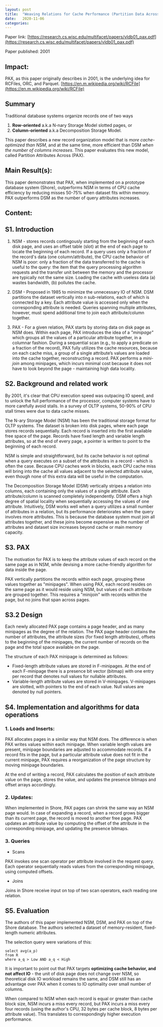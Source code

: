 ```yaml
---
layout: post
title:  "Weaving Relations for Cache Performance (Partition Data Across - PAX) - reading notes"
date:   2020-11-06
categories:
---
```


Paper link: [https://research.cs.wisc.edu/multifacet/papers/vldb01_pax.pdf](https://research.cs.wisc.edu/multifacet/papers/vldb01_pax.pdf)

Paper published: 2001

## Impact:

PAX, as this paper originally describes in 2001, is the underlying idea for RCFiles, ORC, and Parquet. [https://en.m.wikipedia.org/wiki/RCFile](https://en.m.wikipedia.org/wiki/RCFile)


## Summary

Traditional database systems organize records one of two ways

1. **Row-oriented** a.k.a N-nary Storage Model slotted pages, or
2. **Column-oriented** a.k.a Decomposition Storage Model. 

This paper describes a new record organization model that is *more cache-optimized than NSM*, and at the same time, more efficient than DSM *when the number of columns increases*. This paper evaluates this new model, called Partition Attributes Across (PAX).


## Main Result(s):

This paper demonstrates that PAX, when implemented on a prototype database system (Shore), outperforms NSM in terms of CPU cache efficiency by reducing misses 50-75% when dataset fits within memory. PAX outperforms DSM as the number of query attributes increases.



## Content:

## S1. Introduction

1. NSM - stores records contingously starting from the beginning of each disk page, and uses an offset table (slot) at the end of each page to locate the beginning of each record. If a query uses only a fraction of the record's data (one column/attribute), the CPU cache behavior of NSM is poor: only a fraction of the data transferred to the cache is useful to the query: the item that the query processing algorithm requests and the transfer unit between the memory and the processor are typically not the same size. Loading the cache with useless data (a) wastes bandwidth, (b) pollutes the cache.
  
2. DSM - Proposed in 1985 to minimize the unnecessary IO of NSM. DSM partitions the dataset vertically into *n* sub-relations, each of which is connected by a key. Each attribute value is accessed only when the corresponding attribute is needed. Queries spanning multiple attributes, however, must spend additional time to join each attribute/column together.

3. PAX - For a given relation, PAX starts by storing data on disk page as NSM does. Within each page, PAX introduces the idea of a *"minipage"* which groups all the values of a particular attribute together, in a columnar fashion. During a sequential scan (e.g., to apply a predicate on a fraction of the record), PAX fully utilizes the cache resources, because on each cache miss, a group of a single attribute’s values are loaded into the cache together, reconstructing a record. PAX performs a *mini-join* among minipages, which incurs minimal cost because it does not have to look beyond the page - maintaining high data locality.

## S2. Background and related work

By 2001, it's clear that CPU execution speed was outpacing IO speed, and to unlock the full performance of the processor, computer systems have to more carefully avoid stalls. In a survey of OLTP systems, 50-90% of CPU stall times were due to data cache misses.

The N-ary Storage Model (NSM) has been the traditional storage format for OLTP systems. The dataset is broken into disk pages, where each page stores records sequentially. Each record is inserted into the first available free space of the page. Records have fixed length and variable length attributes, so at the end of every page, a pointer is written to point to the beginning of each record.

NSM is simple and straightforward, but its cache behavior is not optimal when a query executes on a subset of the attributes in a record - which is often the case. Because CPU caches work in blocks, each CPU cache miss will bring into the cache all values adjacent to the selected attribute value, even though none of this extra data will be useful in the computation.

The Decomposition Storage Model (DSM) vertically stripes a relation into columns, each containing only the values of a single attribute. Each attribute/column is scanned completely independently. DSM offers a high degree of spatial locality when sequentially accessing the values of one attribute. Intuitively, DSM works well when a query utilizes a small number of attributes in a relation, but its performance deteriorates when the query involves more attributes. This is because the database system must join all attributes together, and these joins become expensive as the number of attributes and dataset size increases beyond cache or main memory capacity.

## S3. PAX

The motivation for PAX is to keep the attribute values of each record on the same page as in NSM, while devising a more cache-friendly algorithm for data inside the page.

PAX vertically partitions the records within each page, grouping these values together as "minipages". When using PAX, each record resides on the same page as it would reside using NSM, but values of each attribute are grouped together. This requires a "minijoin" with records within the page, but no joins that span across pages.

## S3.2 Design

Each newly allocated PAX page contains a page header, and as many minipages as the degree of the relation. The PAX page header contains the number of attributes, the attribute sizes (for fixed length attributes), offsets to the beginning of the minipages, the current number of records on the page and the total space available on the page.

The structure of each PAX minipage is determined as follows:
  
  - Fixed-length attribute values are stored in F-minipages. At the end of each F-minipage there is a presence bit vector (bitmap) with one entry per record that denotes null values for nullable attributes.
  - Variable-length attribute values are stored in V-minipages. V-minipages are slotted, with pointers to the end of each value. Null values are denoted by null pointers.

## S4. Implementation and algorithms for data operations

### 1. Loads and Inserts:

PAX allocates pages in a similar way that NSM does. The difference is when PAX writes values within each minipage. When variable length values are present, minipage boundaries are adjusted to accommodate records. If a record fits in the page, but a particular attribute value does not fit in the current minipage, PAX requires a reorganization of the page structure by moving minipage boundaries.

At the end of writing a record, PAX calculates the position of each attribute value on the page, stores the value, and updates the presence bitmaps and offset arrays accordingly.

### 2. Updates:

When implemented in Shore, PAX pages can shrink the same way an NSM page would. In case of expanding a record, when a record grows bigger than its current page, the record is moved to another free page. PAX updates an attribute value by computing the offset of the attribute in the corresponding minipage, and updating the presence bitmaps.

### 3. Queries

- Scans

PAX invokes one scan operator per attribute involved in the request query. Each operator sequentially reads values from the corresponding minipage, using computed offsets.

- Joins

Joins in Shore receive input on top of two scan operators, each reading one relation.

## S5. Evaluation

The authors of this paper implemented NSM, DSM, and PAX on top of the Shore database. The authors selected a dataset of memory-resident, fixed-length numeric attributes.

The selection query were variations of this:

```
select avg(a_p)
from R
where a_q > Low AND a_q < High
```

It is important to point out that PAX targets **optimizing cache behavior, and not affect IO** - the unit of disk page does not change over NSM, so theoretical disk IO workload remains the same, and DSM still has an advantage over PAX when it comes to IO optimality over small number of columns.

When compared to NSM when each record is equal or greater than cache block size, NSM incurs a miss every record, but PAX incurs a miss every four records (using the author's CPU, 32 bytes per cache block, 8 bytes per attribute value). This translates to correspondingly higher execution performance.


